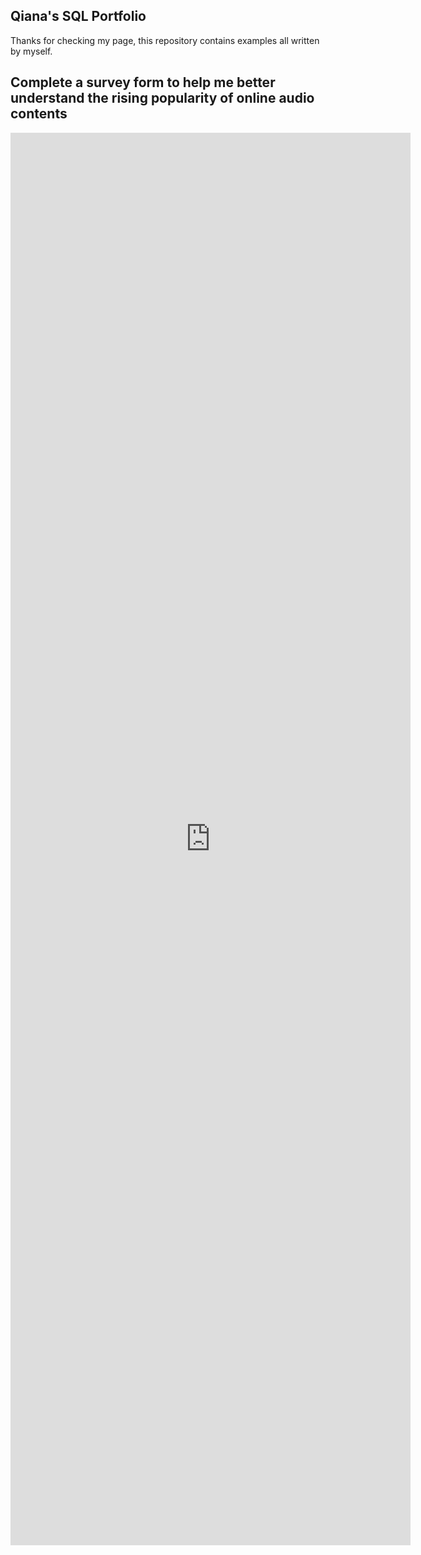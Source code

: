 ## Qiana's SQL Portfolio
Thanks for checking my page, this repository contains examples all written by myself. 

## Complete a survey form to help me better understand the rising popularity of online audio contents
<iframe src="https://docs.google.com/forms/d/e/1FAIpQLScSIJ7uNP060LRKCU9JwEeJ6w6G0a_JtTkOR9tLeRG_Tfn8QA/viewform?embedded=true" width="640" height="2260" frameborder="0" marginheight="0" marginwidth="0">Loading…</iframe>
